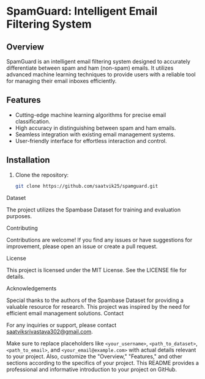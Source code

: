 # SpamGuard: Intelligent Email Filtering System
## Overview
SpamGuard is an intelligent email filtering system designed to accurately differentiate between spam and ham (non-spam) emails. It utilizes advanced machine learning techniques to provide users with a reliable tool for managing their email inboxes efficiently.
## Features

- Cutting-edge machine learning algorithms for precise email classification.
- High accuracy in distinguishing between spam and ham emails.
- Seamless integration with existing email management systems.
- User-friendly interface for effortless interaction and control.
## Installation
1. Clone the repository:
   ```bash
   git clone https://github.com/saatvik25/spamguard.git
Dataset

The project utilizes the Spambase Dataset for training and evaluation purposes.

Contributing

Contributions are welcome! If you find any issues or have suggestions for improvement, please open an issue or create a pull request.

License

This project is licensed under the MIT License. See the LICENSE file for details.

Acknowledgements

Special thanks to the authors of the Spambase Dataset for providing a valuable resource for research.
This project was inspired by the need for efficient email management solutions.
Contact

For any inquiries or support, please contact saatviksrivastava302@gmail.com.

Make sure to replace placeholders like `<your_username>`, `<path_to_dataset>`, `<path_to_email>`, and `<your_email@example.com>` with actual details relevant to your project. Also, customize the "Overview," "Features," and other sections according to the specifics of your project. This README provides a professional and informative introduction to your project on GitHub.









